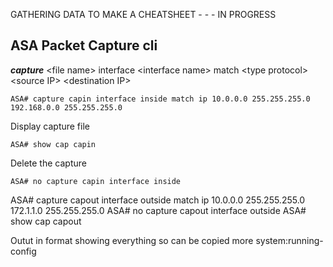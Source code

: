 
GATHERING DATA TO MAKE A CHEATSHEET - - - IN PROGRESS


## ASA Packet Capture cli ##

***capture*** \<file name\> interface \<interface name\> match \<type protocol\> \<source IP\> \<destination IP\>
```
ASA# capture capin interface inside match ip 10.0.0.0 255.255.255.0 192.168.0.0 255.255.255.0
```
Display capture file
```
ASA# show cap capin
```
Delete the capture
```
ASA# no capture capin interface inside
```
 
ASA# capture capout interface outside match ip 10.0.0.0 255.255.255.0 172.1.1.0 255.255.255.0
ASA# no capture capout interface outside
ASA# show cap capout


Outut in format showing everything so can be copied
more system:running-config


